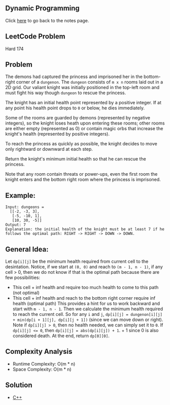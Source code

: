 ## Dynamic Programming
Click [here](../../dynamic_programming/notes.md) to go back to the notes page.

## LeetCode Problem
Hard 174

## Problem
The demons had captured the princess and imprisoned her in the bottom-right corner of a `dungenon`. The `dungeon` consists of `m x n` rooms laid out in a 2D grid. Our valiant knight was initially positioned in the top-left room and must fight his way though `dungeon` to rescue the princess.

The knight has an initial health point represented by a positive integer. If at any point his health point drops to `0` or below, he dies immediately.

Some of the rooms are guarded by demons (represented by negative integers), so the knight loses heath upon entering these rooms; other rooms are either empty (represented as 0) or contain magic orbs that increase the knight's health (represented by positive integers).

To reach the princess as quickly as possible, the knight decides to move only rightward or downward at each step.

Return the knight's minimum initial health so that he can rescue the princess.

Note that any room contain threats or power-ups, even the first room the knight enters and the bottom right room where the princess is imprisoned.

## Example:
```
Input: dungeons =
  [[-2, -3, 3],
   [-5, -10, 1],
   [10, 30, -5]]
Output: 7
Explanation: the initial health of the knight must be at least 7 if he follows the optimal path: RIGHT -> RIGHT -> DOWN -> DOWN.
```

## General Idea:
Let `dp[i][j]` be the minimum health required from current cell to the desintation. Notice, if we start at `(0, 0)` and reach to `(m - 1, n - 1)`, if any cell > 0, then we do not know if that is the optimal path because there are few possibilities:
- This cell + inf health and require too much health to come to this path (not optimal)
- This cell + inf health and reach to the bottom right corner require inf health (optimal path)
This provides a hint for us to work backward and start with `m - 1, n - 1`. Then we calculate the minimum health required to reach the current cell. So for any `i` and `j`, `dp[i][j] = dungenon[i][j] + min(dp[i + 1][j], dp[i][j + 1])` (since we can move down or right). Note if `dp[i][j] > 0`, then no health needed, we can simply set it to `0`. If `dp[i][j] <= 0`, then `dp[i][j] = abs(dp[i][j]) + 1`. + 1 since 0 is also considered death. At the end, return `dp[0][0]`.

## Complexity Analysis
- Runtime Complexity: O(m * n)
- Space Complexity: O(m * n)

## Solution
- [C++](./solution.cpp)
